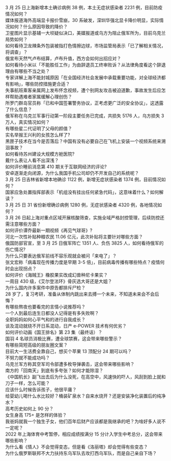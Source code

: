 3 月 25 日上海新增本土确诊病例 38 例，本土无症状感染者 2231 例，目前防疫情况如何？  
媒体报道海外高端显卡报价雪崩，30 系破发，深圳华强北显卡降价明显，实际情况如何？什么原因导致的降价？  
卫星图片显示基辅一大坝疑似决口，美媒报道或乌方为阻止俄军所为，目前乌克兰局势如何？  
如何看待卫龙辣条外包装被指打色情擦边球，市场监管局表示「已了解相关情况，将调查」？  
俄宣布天然气卢布结算，卢布升值，西方会如何出招应对？  
如何看待小米以「不能胜任工作」为由辞退员工终审败诉？从法律角度看这个辞退理由有哪些不当之处？  
专家详解上海不能封城原因「在全国经济社会发展中承载重要功能，对全球经济都有影响」，哪些防控措施更合适？  
失事航班乘客亲属网上发布怀念视频，遭个别网友攻击被迫道歉，事故发生后应怎样帮助遇难者家属缓解心理创伤？  
所罗门群岛官员称「已和中国签署警务协议，正考虑更广泛的安全协议」，这透露了什么信息？  
俄军称在乌克兰军事行动第一阶段主要任务已完成，共损失 5176 人，乌方损失 3 万人，真实情况如何？  
有哪些星二代证明了父母的颜值？  
实名举报王兴利的女孩怎么样了?  
黑匣子技术在当今是否落后？中国有没有必要自己在飞机上安装一个视频系统来溯洄事故？  
如何看待苏州建设大规模方舱医院?  
戴什么表让人看不出深浅？  
如何评价睡前消息第 410 期关于互联网经济的评论?  
安卓逐渐走向闭源，为什么我国手机公司却仍不开发自己的系统呢？  
3 月 25 日吉林省新增本地确诊 1122 例，新增无症状感染者 1374 例，目前情况如何？  
国家应急处置指挥部表示「机组没有挂出任何紧急代码」，这意味着什么？如何解读？  
3 月 25 日 31 省份新增确诊病例 1280 例，无症状感染者 4320 例，各地情况如何？  
3 月 26 日起上海对重点区域开展核酸筛查，实施全域严格封控管理，后续防控还需注意哪些方面？  
如何评价谭乔最新一期视频《再见气球哥》?  
河北一次性补贴种粮农民 11.06 亿元，此次补贴将主要针对哪些方面？  
俄国防部官宣，至 3 月 25 日俄军阵亡 1351 人、负伤 3825 人，如何看待俄军的伤亡情况?  
为什么只要表达俄军前线不容乐观就会被问「来电了」？  
张文宏称「病毒现在传播力度是早期 3-5 倍」，目前病毒传播有哪些特点？疫情何时会出现拐点？  
如何评价《海贼王》橡胶果实改成幻兽种尼卡果实？  
一周目 430 级，《艾尔登法环》骨灰选大哥还是大姐？  
为什么国内许多案件中原告都排斥尸检？  
28 岁了，复习考研，准备从体制内跳出来去搏一个未来，不知道未来会不会后悔？  
有哪些熬夜也要看完的言情小说推荐吗？  
一个人到最后连生日都没人记得是有多失败啊？  
全职妈妈如何心平气和的进行自我成长？  
谈及混动就绕不开日系混动，日产 e-POWER 技术有何优劣？  
如何评价动画《国王排名》第 23 集（最终话）？  
国羽 4 名球员消极比赛，遭全球禁赛，这会带来哪些警示？  
有哪些简短高级的朋友圈文案？  
目前大一生活费全靠自己，想买个苹果 13 顶配分 24 期可以吗？  
不努力就不能成功吗？  
乌克兰军方称其空军司令部遭多枚导弹袭击，这会带来哪些影响？  
南方的「回南天」到底有多夸张？如何才能除湿？  
《中国机长》副飞出去后为什么没死，在高空中，风速快的吓人，风刮到脸上就和刀子一样，怎么可能？  
应该什么时候告诉孩子，他很平庸？  
给婴幼儿喝什么水比较好？桶装矿泉水？自来水烧开？还是安装净化装置后的纯净水？  
高考历史如何上 90 分？  
女生身高 175+ 是怎样的体验？  
我爸妈就我一个独生子女，他们百年后财产应该都是我继承的吧？为啥好多人说不一定呢？  
2022 年上海体育中考暂停，相应成绩按满分 15 分计入学生中考总分，这会带来哪些影响？  
为什么看《情人》不会觉得变态，但是看《洛丽塔》却会觉得有些变态？  
为什么俄罗斯联邦不大力扶持东乌军队去攻打西乌军队，而是自己亲自下场？  
